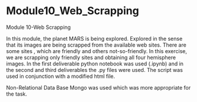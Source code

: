 # Module10_Web_Scrapping
Module 10-Web Scrapping

In this module, the planet MARS is being explored. Explored in the sense that its images are being scrapped from the available web sites. There are some sites , which are friendly and others not-so-friendly. In this exercise, we are scrapping only friendly sites and obtaining all four hemisphere images. In the first deliverable python notebook was used (.ipynb) and in the second and third deliverables the .py files were used. The script was used in conjunction with a modified html file. 

Non-Relational Data Base Mongo was used which was more appropriate for the task.

